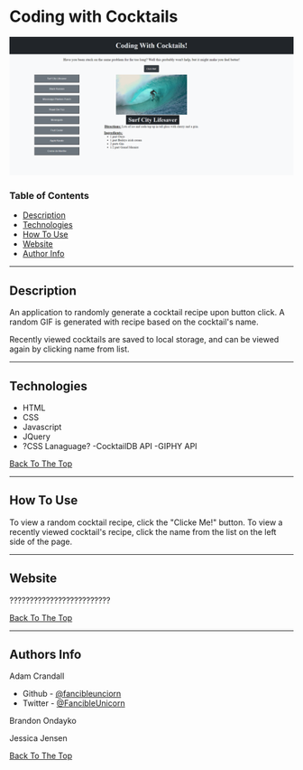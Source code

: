# Coding with Cocktails

![Project Image](/assets/coding-with-cocktails.png)

### Table of Contents
- [Description](#description)
- [Technologies](#technologies)
- [How To Use](#how-to-use)
- [Website](#website)
- [Author Info](#author-info)

---

## Description

An application to randomly generate a cocktail recipe upon button click.  A random GIF is generated with recipe based on the cocktail's name.

Recently viewed cocktails are saved to local storage, and can be viewed again by clicking name from list.

---

## Technologies

- HTML
- CSS
- Javascript
- JQuery
- ?CSS Lanaguage?
-CocktailDB API
-GIPHY API

[Back To The Top](#coding-with-cocktails)

---

## How To Use

To view a random cocktail recipe, click the "Clicke Me!" button.  To view a recently viewed cocktail's recipe, click the name from the list on the left side of the page.

---

## Website

?????????????????????????

[Back To The Top](#coding-with-cocktails)

---

## Authors Info

Adam Crandall
- Github -  [@fancibleunciorn](https://github.com/fancibleunicorn)
- Twitter - [@FancibleUnicorn](https://twitter.com/FancibleUnicorn)

Brandon Ondayko

Jessica Jensen


[Back To The Top](#coding-with-cocktails)

